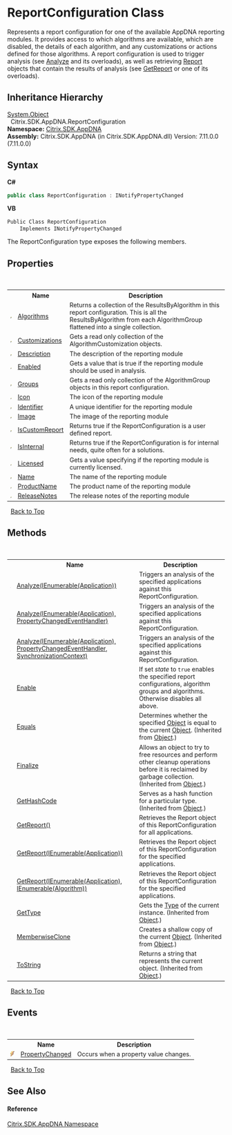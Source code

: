 # ReportConfiguration Class
 

Represents a report configuration for one of the available AppDNA reporting modules. It provides access to which algorithms are available, which are disabled, the details of each algorithm, and any customizations or actions defined for those algorithms. A report configuration is used to trigger analysis (see <a href="83c309bc-d252-7ee0-e927-3a00c154394d">Analyze</a> and its overloads), as well as retrieving <a href="523aa30e-8459-5365-1cfd-f9d22fbf50d8">Report</a> objects that contain the results of analysis (see <a href="a6891e27-2d02-1fa2-1018-63bf953d6b89">GetReport</a> or one of its overloads).


## Inheritance Hierarchy
<a href="http://msdn2.microsoft.com/en-us/library/e5kfa45b" target="_blank">System.Object</a><br />&nbsp;&nbsp;Citrix.SDK.AppDNA.ReportConfiguration<br />
**Namespace:**&nbsp;[Citrix.SDK.AppDNA](index.md)<br />**Assembly:**&nbsp;Citrix.SDK.AppDNA (in Citrix.SDK.AppDNA.dll) Version: 7.11.0.0 (7.11.0.0)

## Syntax

**C#**
```csharp
public class ReportConfiguration : INotifyPropertyChanged
```

**VB**
```vbnet
Public Class ReportConfiguration
	Implements INotifyPropertyChanged
```

The ReportConfiguration type exposes the following members.


## Properties
&nbsp;<table><tr><th></th><th>Name</th><th>Description</th></tr><tr><td>![Public property](media/pubproperty.gif "Public property")</td><td><a href="811e67b0-6fb2-0962-71f4-e3b34139e31b">Algorithms</a></td><td>
Returns a collection of the ResultsByAlgorithm in this report configuration. This is all the ResultsByAlgorithm from each AlgorithmGroup flattened into a single collection.</td></tr><tr><td>![Public property](media/pubproperty.gif "Public property")</td><td><a href="415e4646-e4b5-8d7c-ced5-8b01d63a6bf6">Customizations</a></td><td>
Gets a read only collection of the AlgorithmCustomization objects.</td></tr><tr><td>![Public property](media/pubproperty.gif "Public property")</td><td><a href="ef584aca-6731-d190-e23e-e4a7a2b583a9">Description</a></td><td>
The description of the reporting module</td></tr><tr><td>![Public property](media/pubproperty.gif "Public property")</td><td><a href="46d399e7-d37a-8b34-4198-7fd71f8dbf2b">Enabled</a></td><td>
Gets a value that is true if the reporting module should be used in analysis.</td></tr><tr><td>![Public property](media/pubproperty.gif "Public property")</td><td><a href="bf50b436-17fc-48c8-8361-f333ec85f613">Groups</a></td><td>
Gets a read only collection of the AlgorithmGroup objects in this report configuration.</td></tr><tr><td>![Public property](media/pubproperty.gif "Public property")</td><td><a href="618ceed4-fee8-9747-f285-3b90a590d15c">Icon</a></td><td>
The icon of the reporting module</td></tr><tr><td>![Public property](media/pubproperty.gif "Public property")</td><td><a href="04ea5e4f-3193-fcac-d6e5-7c86da6ee231">Identifier</a></td><td>
A unique identifier for the reporting module</td></tr><tr><td>![Public property](media/pubproperty.gif "Public property")</td><td><a href="9b35aed7-075b-12f4-2ff2-90cda65b6675">Image</a></td><td>
The image of the reporting module</td></tr><tr><td>![Public property](media/pubproperty.gif "Public property")</td><td><a href="da62c069-d00e-2b50-92dc-f57c871ef10c">IsCustomReport</a></td><td>
Returns true if the ReportConfiguration is a user defined report.</td></tr><tr><td>![Public property](media/pubproperty.gif "Public property")</td><td><a href="add0c780-ba43-f447-1a77-90ed73e34eac">IsInternal</a></td><td>
Returns true if the ReportConfiguration is for internal needs, quite often for a solutions.</td></tr><tr><td>![Public property](media/pubproperty.gif "Public property")</td><td><a href="414598dc-eb85-2371-20b7-bbefd648fd80">Licensed</a></td><td>
Gets a value specifying if the reporting module is currently licensed.</td></tr><tr><td>![Public property](media/pubproperty.gif "Public property")</td><td><a href="981662e4-599d-ebb8-e915-03a49364dc23">Name</a></td><td>
The name of the reporting module</td></tr><tr><td>![Public property](media/pubproperty.gif "Public property")</td><td><a href="52636a50-3f7d-f073-5fb1-306a8b0394cf">ProductName</a></td><td>
The product name of the reporting module</td></tr><tr><td>![Public property](media/pubproperty.gif "Public property")</td><td><a href="45e4f5aa-a6b4-4325-e85a-46446b4cf533">ReleaseNotes</a></td><td>
The release notes of the reporting module</td></tr></table>&nbsp;
<a href="#reportconfiguration-class">Back to Top</a>

## Methods
&nbsp;<table><tr><th></th><th>Name</th><th>Description</th></tr><tr><td>![Public method](media/pubmethod.gif "Public method")</td><td><a href="83c309bc-d252-7ee0-e927-3a00c154394d">Analyze(IEnumerable(Application))</a></td><td>
Triggers an analysis of the specified applications against this ReportConfiguration.</td></tr><tr><td>![Public method](media/pubmethod.gif "Public method")</td><td><a href="b1942b51-9b1d-9fac-f860-34542d136445">Analyze(IEnumerable(Application), PropertyChangedEventHandler)</a></td><td>
Triggers an analysis of the specified applications against this ReportConfiguration.</td></tr><tr><td>![Public method](media/pubmethod.gif "Public method")</td><td><a href="a0c29388-3f90-9ecc-4ccd-2e3ebe8a75af">Analyze(IEnumerable(Application), PropertyChangedEventHandler, SynchronizationContext)</a></td><td>
Triggers an analysis of the specified applications against this ReportConfiguration.</td></tr><tr><td>![Public method](media/pubmethod.gif "Public method")</td><td><a href="830b761e-a2a3-050b-16f3-88388595e536">Enable</a></td><td>
If set *state* to `true` enables the specified report configurations, algorithm groups and algorithms. Otherwise disables all above.</td></tr><tr><td>![Public method](media/pubmethod.gif "Public method")</td><td><a href="http://msdn2.microsoft.com/en-us/library/bsc2ak47" target="_blank">Equals</a></td><td>
Determines whether the specified <a href="http://msdn2.microsoft.com/en-us/library/e5kfa45b" target="_blank">Object</a> is equal to the current <a href="http://msdn2.microsoft.com/en-us/library/e5kfa45b" target="_blank">Object</a>.
 (Inherited from <a href="http://msdn2.microsoft.com/en-us/library/e5kfa45b" target="_blank">Object</a>.)</td></tr><tr><td>![Protected method](media/protmethod.gif "Protected method")</td><td><a href="http://msdn2.microsoft.com/en-us/library/4k87zsw7" target="_blank">Finalize</a></td><td>
Allows an object to try to free resources and perform other cleanup operations before it is reclaimed by garbage collection.
 (Inherited from <a href="http://msdn2.microsoft.com/en-us/library/e5kfa45b" target="_blank">Object</a>.)</td></tr><tr><td>![Public method](media/pubmethod.gif "Public method")</td><td><a href="http://msdn2.microsoft.com/en-us/library/zdee4b3y" target="_blank">GetHashCode</a></td><td>
Serves as a hash function for a particular type.
 (Inherited from <a href="http://msdn2.microsoft.com/en-us/library/e5kfa45b" target="_blank">Object</a>.)</td></tr><tr><td>![Public method](media/pubmethod.gif "Public method")</td><td><a href="a6891e27-2d02-1fa2-1018-63bf953d6b89">GetReport()</a></td><td>
Retrieves the Report object of this ReportConfiguration for all applications.</td></tr><tr><td>![Public method](media/pubmethod.gif "Public method")</td><td><a href="7e0a4830-9185-f47a-dd01-bfff65a8a79d">GetReport(IEnumerable(Application))</a></td><td>
Retrieves the Report object of this ReportConfiguration for the specified applications.</td></tr><tr><td>![Public method](media/pubmethod.gif "Public method")</td><td><a href="6b251175-fca3-9489-74c9-ec9ac8353549">GetReport(IEnumerable(Application), IEnumerable(Algorithm))</a></td><td>
Retrieves the Report object of this ReportConfiguration for the specified applications.</td></tr><tr><td>![Public method](media/pubmethod.gif "Public method")</td><td><a href="http://msdn2.microsoft.com/en-us/library/dfwy45w9" target="_blank">GetType</a></td><td>
Gets the <a href="http://msdn2.microsoft.com/en-us/library/42892f65" target="_blank">Type</a> of the current instance.
 (Inherited from <a href="http://msdn2.microsoft.com/en-us/library/e5kfa45b" target="_blank">Object</a>.)</td></tr><tr><td>![Protected method](media/protmethod.gif "Protected method")</td><td><a href="http://msdn2.microsoft.com/en-us/library/57ctke0a" target="_blank">MemberwiseClone</a></td><td>
Creates a shallow copy of the current <a href="http://msdn2.microsoft.com/en-us/library/e5kfa45b" target="_blank">Object</a>.
 (Inherited from <a href="http://msdn2.microsoft.com/en-us/library/e5kfa45b" target="_blank">Object</a>.)</td></tr><tr><td>![Public method](media/pubmethod.gif "Public method")</td><td><a href="http://msdn2.microsoft.com/en-us/library/7bxwbwt2" target="_blank">ToString</a></td><td>
Returns a string that represents the current object.
 (Inherited from <a href="http://msdn2.microsoft.com/en-us/library/e5kfa45b" target="_blank">Object</a>.)</td></tr></table>&nbsp;
<a href="#reportconfiguration-class">Back to Top</a>

## Events
&nbsp;<table><tr><th></th><th>Name</th><th>Description</th></tr><tr><td>![Public event](media/pubevent.gif "Public event")</td><td><a href="d9bee627-b6e9-f883-1750-da49ddbd7a02">PropertyChanged</a></td><td>
Occurs when a property value changes.</td></tr></table>&nbsp;
<a href="#reportconfiguration-class">Back to Top</a>

## See Also


#### Reference
<a href="fe2d265b-410b-8b11-1eb4-a790e0b062bf">Citrix.SDK.AppDNA Namespace</a><br />